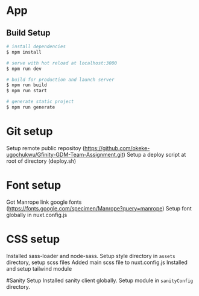 # App

## Build Setup

```bash
# install dependencies
$ npm install

# serve with hot reload at localhost:3000
$ npm run dev

# build for production and launch server
$ npm run build
$ npm run start

# generate static project
$ npm run generate
```

# Git setup
Setup remote public repositoy (https://github.com/okeke-ugochukwu/Gfinity-GDM-Team-Assignment.git)
Setup a deploy script at root of directory (deploy.sh)

# Font setup 
Got Manrope link google fonts (https://fonts.google.com/specimen/Manrope?query=manrope)
Setup font globally in nuxt.config.js

# CSS setup
Installed sass-loader and node-sass.
Setup style directory in `assets` directory, setup scss files
Added main scss file to nuxt.config.js
Installed and setup tailwind module

#Sanity Setup
Installed sanity client globally.
Setup module in `sanityConfig` directory.
